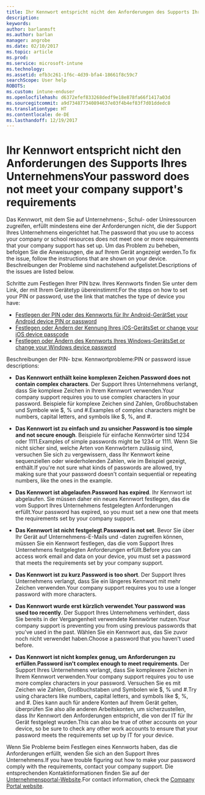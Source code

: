 ```yaml
---
title: Ihr Kennwort entspricht nicht den Anforderungen des Supports Ihres Unternehmens | Microsoft-Dokumentation
description: 
keywords: 
author: barlanmsft
ms.author: barlan
manager: angrobe
ms.date: 02/10/2017
ms.topic: article
ms.prod: 
ms.service: microsoft-intune
ms.technology: 
ms.assetid: efb3c261-1f6c-4d39-bfa4-18661f8c59c7
searchScope: User help
ROBOTS: 
ms.custom: intune-enduser
ms.openlocfilehash: d6372efef833268dedf9e18e878fa66f1417a03d
ms.sourcegitcommit: a9d734877340894637e03f4b4ef83f7d01ddedc8
ms.translationtype: HT
ms.contentlocale: de-DE
ms.lasthandoff: 12/19/2017
---
```

# <a name="your-password-does-not-meet-your-company-supports-requirements"></a><span data-ttu-id="f101b-102">Ihr Kennwort entspricht nicht den Anforderungen des Supports Ihres Unternehmens</span><span class="sxs-lookup"><span data-stu-id="f101b-102">Your password does not meet your company support's requirements</span></span>

<span data-ttu-id="f101b-103">Das Kennwort, mit dem Sie auf Unternehmens-, Schul- oder Uniressourcen zugreifen, erfüllt mindestens eine der Anforderungen nicht, die der Support Ihres Unternehmens eingerichtet hat.</span><span class="sxs-lookup"><span data-stu-id="f101b-103">The password that you use to access your company or school resources does not meet one or more requirements that your company support has set up.</span></span> <span data-ttu-id="f101b-104">Um das Problem zu beheben, befolgen Sie die Anweisungen, die auf Ihrem Gerät angezeigt werden.</span><span class="sxs-lookup"><span data-stu-id="f101b-104">To fix the issue, follow the instructions that are shown on your device.</span></span> <span data-ttu-id="f101b-105">Beschreibungen der Probleme sind nachstehend aufgelistet.</span><span class="sxs-lookup"><span data-stu-id="f101b-105">Descriptions of the issues are listed below.</span></span>

<span data-ttu-id="f101b-106">Schritte zum Festlegen Ihrer PIN bzw. Ihres Kennworts finden Sie unter dem Link, der mit Ihrem Gerätetyp übereinstimmt:</span><span class="sxs-lookup"><span data-stu-id="f101b-106">For the steps on how to set your PIN or password, use the link that matches the type of device you have:</span></span>

- [<span data-ttu-id="f101b-107">Festlegen der PIN oder des Kennworts für Ihr Android-Gerät</span><span class="sxs-lookup"><span data-stu-id="f101b-107">Set your Android device PIN or password</span></span>](set-your-pin-or-password-android.md)
- [<span data-ttu-id="f101b-108">Festlegen oder Ändern der Kennung Ihres iOS-Geräts</span><span class="sxs-lookup"><span data-stu-id="f101b-108">Set or change your iOS device passcode</span></span>](set-or-change-your-passcode-ios.md)
- [<span data-ttu-id="f101b-109">Festlegen oder Ändern des Kennworts Ihres Windows-Geräts</span><span class="sxs-lookup"><span data-stu-id="f101b-109">Set or change your Windows device password</span></span>](set-or-change-your-password-windows.md)

<span data-ttu-id="f101b-110">Beschreibungen der PIN- bzw. Kennwortprobleme:</span><span class="sxs-lookup"><span data-stu-id="f101b-110">PIN or password issue descriptions:</span></span>

- <span data-ttu-id="f101b-111">**Das Kennwort enthält keine komplexen Zeichen**.</span><span class="sxs-lookup"><span data-stu-id="f101b-111">**Password does not contain complex characters**.</span></span> <span data-ttu-id="f101b-112">Der Support Ihres Unternehmens verlangt, dass Sie komplexe Zeichen in Ihrem Kennwort verwenden.</span><span class="sxs-lookup"><span data-stu-id="f101b-112">Your company support requires you to use complex characters in your password.</span></span> <span data-ttu-id="f101b-113">Beispiele für komplexe Zeichen sind Zahlen, Großbuchstaben und Symbole wie $, % und #.</span><span class="sxs-lookup"><span data-stu-id="f101b-113">Examples of complex characters might be numbers, capital letters, and symbols like $, %, and #.</span></span>

- <span data-ttu-id="f101b-114">**Das Kennwort ist zu einfach und zu unsicher**.</span><span class="sxs-lookup"><span data-stu-id="f101b-114">**Password is too simple and not secure enough**.</span></span> <span data-ttu-id="f101b-115">Beispiele für einfache Kennwörter sind 1234 oder 1111.</span><span class="sxs-lookup"><span data-stu-id="f101b-115">Examples of simple passwords might be 1234 or 1111.</span></span> <span data-ttu-id="f101b-116">Wenn Sie nicht sicher sind, welche Arten von Kennwörtern zulässig sind, versuchen Sie sich zu vergewissern, dass Ihr Kennwort keine sequenziellen oder wiederholenden Zahlen, wie im Beispiel gezeigt, enthält.</span><span class="sxs-lookup"><span data-stu-id="f101b-116">If you're not sure what kinds of passwords are allowed, try making sure that your password doesn't contain sequential or repeating numbers, like the ones in the example.</span></span>

- <span data-ttu-id="f101b-117">**Das Kennwort ist abgelaufen**.</span><span class="sxs-lookup"><span data-stu-id="f101b-117">**Password has expired**.</span></span> <span data-ttu-id="f101b-118">Ihr Kennwort ist abgelaufen. Sie müssen daher ein neues Kennwort festlegen, das die vom Support Ihres Unternehmens festgelegten Anforderungen erfüllt.</span><span class="sxs-lookup"><span data-stu-id="f101b-118">Your password has expired, so you must set a new one that meets the requirements set by your company support.</span></span>

- <span data-ttu-id="f101b-119">**Das Kennwort ist nicht festgelegt**.</span><span class="sxs-lookup"><span data-stu-id="f101b-119">**Password is not set**.</span></span> <span data-ttu-id="f101b-120">Bevor Sie über Ihr Gerät auf Unternehmens-E-Mails und -daten zugreifen können, müssen Sie ein Kennwort festlegen, das die vom Support Ihres Unternehmens festgelegten Anforderungen erfüllt.</span><span class="sxs-lookup"><span data-stu-id="f101b-120">Before you can access work email and data on your device, you must set a password that meets the requirements set by your company support.</span></span>

- <span data-ttu-id="f101b-121">**Das Kennwort ist zu kurz**.</span><span class="sxs-lookup"><span data-stu-id="f101b-121">**Password is too short**.</span></span> <span data-ttu-id="f101b-122">Der Support Ihres Unternehmens verlangt, dass Sie ein längeres Kennwort mit mehr Zeichen verwenden.</span><span class="sxs-lookup"><span data-stu-id="f101b-122">Your company support requires you to use a longer password with more characters.</span></span>

- <span data-ttu-id="f101b-123">**Das Kennwort wurde erst kürzlich verwendet**.</span><span class="sxs-lookup"><span data-stu-id="f101b-123">**Your password was used too recently**.</span></span> <span data-ttu-id="f101b-124">Der Support Ihres Unternehmens verhindert, dass Sie bereits in der Vergangenheit verwendete Kennwörter nutzen.</span><span class="sxs-lookup"><span data-stu-id="f101b-124">Your company support is preventing you from using previous passwords that you've used in the past.</span></span> <span data-ttu-id="f101b-125">Wählen Sie ein Kennwort aus, das Sie zuvor noch nicht verwendet haben.</span><span class="sxs-lookup"><span data-stu-id="f101b-125">Choose a password that you haven't used before.</span></span>

- <span data-ttu-id="f101b-126">**Das Kennwort ist nicht komplex genug, um Anforderungen zu erfüllen**.</span><span class="sxs-lookup"><span data-stu-id="f101b-126">**Password isn't complex enough to meet requirements**.</span></span> <span data-ttu-id="f101b-127">Der Support Ihres Unternehmens verlangt, dass Sie komplexere Zeichen in Ihrem Kennwort verwenden.</span><span class="sxs-lookup"><span data-stu-id="f101b-127">Your company support requires you to use more complex characters in your password.</span></span> <span data-ttu-id="f101b-128">Versuchen Sie es mit Zeichen wie Zahlen, Großbuchstaben und Symbolen wie $, % und #.</span><span class="sxs-lookup"><span data-stu-id="f101b-128">Try using characters like numbers, capital letters, and symbols like $, %, and #.</span></span> <span data-ttu-id="f101b-129">Dies kann auch für andere Konten auf Ihrem Gerät gelten, überprüfen Sie also alle anderen Arbeitskonten, um sicherzustellen, dass Ihr Kennwort den Anforderungen entspricht, die von der IT für Ihr Gerät festgelegt wurden.</span><span class="sxs-lookup"><span data-stu-id="f101b-129">This can also be true of other accounts on your device, so be sure to check any other work accounts to ensure that your password meets the requirements set up by IT for your device.</span></span>

<span data-ttu-id="f101b-130">Wenn Sie Probleme beim Festlegen eines Kennworts haben, das die Anforderungen erfüllt, wenden Sie sich an den Support Ihres Unternehmens.</span><span class="sxs-lookup"><span data-stu-id="f101b-130">If you have trouble figuring out how to make your password comply with the requirements, contact your company support.</span></span> <span data-ttu-id="f101b-131">Die entsprechenden Kontaktinformationen finden Sie auf der [Unternehmensportal-Website](https://portal.manage.microsoft.com#HelpDeskDialog).</span><span class="sxs-lookup"><span data-stu-id="f101b-131">For contact information, check the [Company Portal website](https://portal.manage.microsoft.com#HelpDeskDialog).</span></span>

